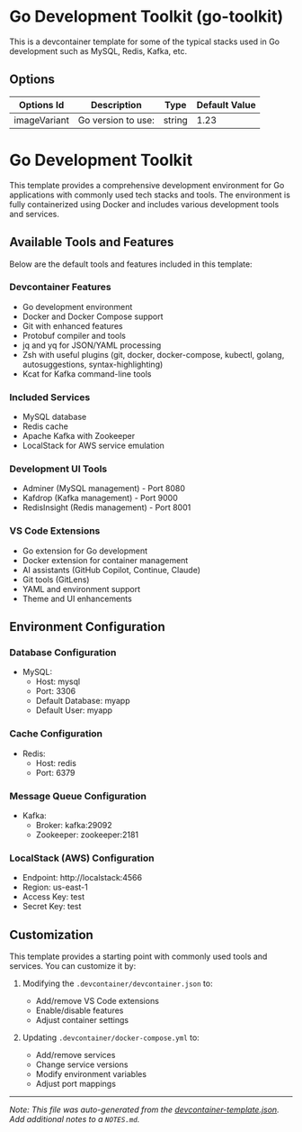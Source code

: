 
# Go Development Toolkit (go-toolkit)

This is a devcontainer template for some of the typical stacks used in Go development such as MySQL, Redis, Kafka, etc.

## Options

| Options Id | Description | Type | Default Value |
|-----|-----|-----|-----|
| imageVariant | Go version to use: | string | 1.23 |

# Go Development Toolkit

This template provides a comprehensive development environment for Go applications with commonly used tech stacks and tools. The environment is fully containerized using Docker and includes various development tools and services.

## Available Tools and Features

Below are the default tools and features included in this template:

### Devcontainer Features

- Go development environment
- Docker and Docker Compose support
- Git with enhanced features
- Protobuf compiler and tools
- jq and yq for JSON/YAML processing
- Zsh with useful plugins (git, docker, docker-compose, kubectl, golang, autosuggestions, syntax-highlighting)
- Kcat for Kafka command-line tools

### Included Services

- MySQL database
- Redis cache
- Apache Kafka with Zookeeper
- LocalStack for AWS service emulation

### Development UI Tools

- Adminer (MySQL management) - Port 8080
- Kafdrop (Kafka management) - Port 9000
- RedisInsight (Redis management) - Port 8001

### VS Code Extensions

- Go extension for Go development
- Docker extension for container management
- AI assistants (GitHub Copilot, Continue, Claude)
- Git tools (GitLens)
- YAML and environment support
- Theme and UI enhancements

## Environment Configuration

### Database Configuration

- MySQL:
  - Host: mysql
  - Port: 3306
  - Default Database: myapp
  - Default User: myapp

### Cache Configuration

- Redis:
  - Host: redis
  - Port: 6379

### Message Queue Configuration

- Kafka:
  - Broker: kafka:29092
  - Zookeeper: zookeeper:2181

### LocalStack (AWS) Configuration

- Endpoint: http://localstack:4566
- Region: us-east-1
- Access Key: test
- Secret Key: test

## Customization

This template provides a starting point with commonly used tools and services. You can customize it by:

1. Modifying the `.devcontainer/devcontainer.json` to:
   - Add/remove VS Code extensions
   - Enable/disable features
   - Adjust container settings

2. Updating `.devcontainer/docker-compose.yml` to:
   - Add/remove services
   - Change service versions
   - Modify environment variables
   - Adjust port mappings


---

_Note: This file was auto-generated from the [devcontainer-template.json](https://github.com/irfansofyana/devcontainer-templates/blob/main/src/go-toolkit/devcontainer-template.json).  Add additional notes to a `NOTES.md`._
